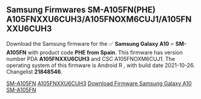 <h2>Samsung Firmwares SM-A105FN(PHE) A105FNXXU6CUH3/A105FNOXM6CUJ1/A105FNXXU6CUH3</h2>
Download the Samsung firmware for the ✅ <strong>Samsung Galaxy A10 </strong> ⭐ <strong>SM-A105FN</strong> with product code <strong>PHE</strong> <strong> from Spain</strong>. This firmware has version number PDA <strong>A105FNXXU6CUH3</strong> and CSC A105FNOXM6CUJ1. The operating system of this firmware is Android R , with build date 2021-10-26. Changelist <strong>21848546</strong>.


[SM-A105FN](https://samfirm.shop/samsung/model/SM-A105FN)
[A105FNXXU6CUH3](https://samfirm.shop/samsung/pda/A105FNXXU6CUH3)
[Download Firmware Samsung Galaxy A10 SM-A105FN](https://samfirm.shop/samsung/firmware/468308)
